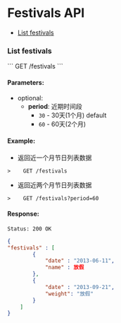 Festivals API
====

* [List festivals](#list)

<h3 id="list">List festivals</h3>
```
GET /festivals
```

#### Parameters:
* optional:
    * **period**: 近期时间段
        * `30` - 30天(1个月) default
        * `60` - 60天(2个月)

#### Example: 

* 返回近一个月节日列表数据
```
>    GET /festivals
```

* 返回近两个月节日列表数据
```
>    GET /festivals?period=60
```

#### Response:
```
Status: 200 OK
```

```json
{
"festivals" : [
        {
            "date" : "2013-06-11",
            "name" : 放假
        },
        {
            "date" : "2013-09-21",
            "weight": "放假"
        }
    ]
}
```
